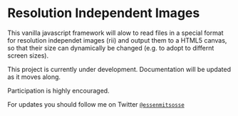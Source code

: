 # Resolution Independent Images

This vanilla javascript framework will alow to read files in a special format for resolution independet images (rii) and output them to a HTML5 canvas, so that their size can dynamically be changed (e.g. to adopt to differnt screen sizes).

This project is currently under development. Documentation will be updated as it moves along.

Participation is highly encouraged.

For updates you should follow me on Twitter [`@essenmitsosse`](http://twitter.com/essenmitsosse)
